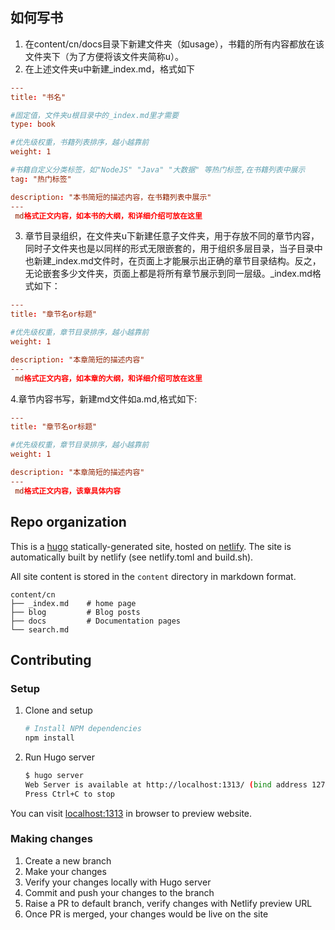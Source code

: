 ## 如何写书
1. 在content/cn/docs目录下新建文件夹（如usage），书籍的所有内容都放在该文件夹下（为了方便将该文件夹简称u）。
2. 在上述文件夹u中新建_index.md，格式如下
```toml
---
title: "书名" 

#固定值，文件夹u根目录中的_index.md里才需要
type: book

#优先级权重，书籍列表排序，越小越靠前
weight: 1

#书籍自定义分类标签，如"NodeJS" "Java" "大数据" 等热门标签,在书籍列表中展示
tag: "热门标签"

description: "本书简短的描述内容，在书籍列表中展示"
---
 md格式正文内容，如本书的大纲，和详细介绍可放在这里

```
3. 章节目录组织，在文件夹u下新建任意子文件夹，用于存放不同的章节内容，同时子文件夹也是以同样的形式无限嵌套的，用于组织多层目录，当子目录中也新建_index.md文件时，在页面上才能展示出正确的章节目录结构。反之，无论嵌套多少文件夹，页面上都是将所有章节展示到同一层级。_index.md格式如下：
```toml
---
title: "章节名or标题" 

#优先级权重，章节目录排序，越小越靠前
weight: 1

description: "本章简短的描述内容"
---
 md格式正文内容，如本章的大纲，和详细介绍可放在这里

```
4.章节内容书写，新建md文件如a.md,格式如下:

```toml
---
title: "章节名or标题" 

#优先级权重，章节目录排序，越小越靠前
weight: 1

description: "本章简短的描述内容"
---
 md格式正文内容，该章具体内容

```

## Repo organization

This is a [hugo](https://gohugo.io) statically-generated site, hosted
on [netlify](https://netlify.com).  The site is automatically built by
netlify (see netlify.toml and build.sh).

All site content is stored in the `content` directory in markdown format.

```text
content/cn
├── _index.md    # home page 
├── blog         # Blog posts
├── docs         # Documentation pages
└── search.md
```

## Contributing

### Setup

1. Clone and setup

    ```sh
    # Install NPM dependencies
    npm install
    ```

2. Run Hugo server

    ```sh
    $ hugo server
    Web Server is available at http://localhost:1313/ (bind address 127.0.0.1)
    Press Ctrl+C to stop
    ```

You can visit [localhost:1313](http://localhost:1313/) in browser to preview website.

### Making changes

1. Create a new branch
2. Make your changes
3. Verify your changes locally with Hugo server
4. Commit and push your changes to the branch
5. Raise a PR to default branch, verify changes with Netlify preview URL
6. Once PR is merged, your changes would be live on the site
